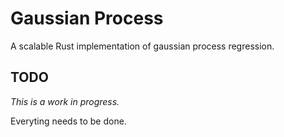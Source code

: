# Gaussian Process

A scalable Rust implementation of gaussian process regression.

## TODO

*This is a work in progress.*

Everyting needs to be done.

